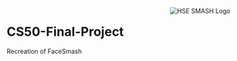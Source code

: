 <a href='https://secure-island-71749.herokuapp.com'>
    <img src='https://github.com/Snowfighter/CS50-Final-Project/blob/master/media/logo.png' alt='HSE SMASH Logo' title='HSE SMASH' align='right' heigt='60'/>
</a>

# CS50-Final-Project
Recreation of FaceSmash
